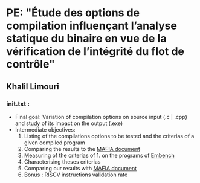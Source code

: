 # PE: "Étude des options de compilation influençant l’analyse statique du binaire en vue de la vérification de l’intégrité du flot de contrôle"
## Khalil Limouri

### init.txt :

- Final goal: Variation of compilation options on source input (.c | .cpp) and study of its impact on the output (.exe)
- Intermediate objectives:  
    1. Listing of the compilations options to be tested and the criterias of a given compiled program 
    2. Comparing the results to the [MAFIA document](https://eprint.iacr.org/2023/1323.pdf)
    3. Measuring of the criterias of 1. on the programs of [Embench](https://github.com/embench/embench-iot)
    4. Characterising theses criterias
    5. Comparing our results with [MAFIA document](https://eprint.iacr.org/2023/1323.pdf)
    6. Bonus : RISCV instructions validation rate

